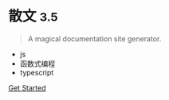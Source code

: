 # 散文 <small>3.5</small>

> A magical documentation site generator.

- js
- 函数式编程
- typescript

[Get Started](#js执行机制)
